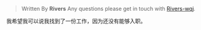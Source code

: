 

> Written By **Rivers**
> Any questions please get in touch with  [Rivers-wqj](https://rivers-wqj.github.io/).

我希望我可以说我找到了一份工作，因为还没有能够入职。



<!--stackedit_data:
eyJoaXN0b3J5IjpbLTEzMzczMjIxMSwtMTUyMDMzMTUwMl19
-->